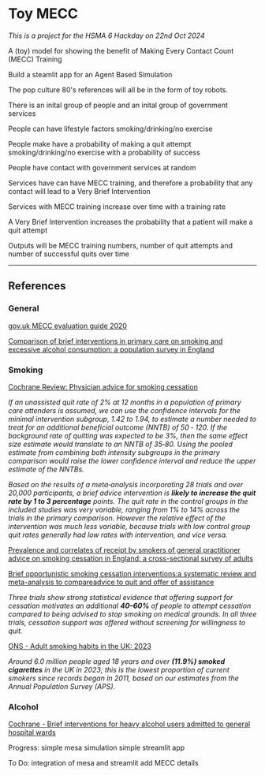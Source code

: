 # Toy MECC

*This is a project for the HSMA 6 Hackday on 22nd Oct 2024*

A (toy) model for showing the benefit of Making Every Contact Count (MECC) Training

Build a steamlit app for an Agent Based Simulation

The pop culture 80's references will all be in the form of toy robots.

There is an inital group of people and an inital group of government services

People can have lifestyle factors smoking/drinking/no exercise

People make have a probability of making a quit attempt smoking/drinking/no exercise with a probability of success

People have contact with government services at random

Services have can have MECC training, and therefore a probability that any contact will lead to a Very Brief Intervention

Services with MECC training increase over time with a training rate

A Very Brief Intervention increases the probability that a patient will make a quit attempt

Outputs will be MECC training numbers, number of quit attempts and number of successful quits over time

---------

## References

### General

[gov.uk MECC evaluation guide 2020](https://www.gov.uk/government/publications/making-every-contact-count-mecc-practical-resources/mecc-evaluation-guide-2020#step-2-identify-the-existing-evidence-base)


[Comparison of brief interventions in primary care on smoking and excessive alcohol consumption: a population survey in England](https://bjgp.org/content/66/642/e1.short)


### Smoking

[Cochrane Review: Physician advice for smoking cessation](https://pmc.ncbi.nlm.nih.gov/articles/PMC7064045/)

*If an unassisted quit rate of 2% at 12 months in a population of primary care attenders is assumed, we can use the confidence intervals for the minimal intervention subgroup, 1.42 to 1.94, to estimate a number needed to treat for an additional beneficial outcome (NNTB) of 50 ‐ 120. If the background rate of quitting was expected to be 3%, then the same effect size estimate would translate to an NNTB of 35‐80. Using the pooled estimate from combining both intensity subgroups in the primary comparison would raise the lower confidence interval and reduce the upper estimate of the NNTBs.*

*Based on the results of a meta‐analysis incorporating 28 trials and over 20,000 participants, a brief advice intervention is **likely to increase the quit rate by 1 to 3 percentage** points. The quit rate in the control groups in the included studies was very variable, ranging from 1% to 14% across the trials in the primary comparison. However the relative effect of the intervention was much less variable, because trials with low control group quit rates generally had low rates with intervention, and vice versa.*

[Prevalence and correlates of receipt by smokers of general practitioner advice on smoking cessation in England: a cross-sectional survey of adults](https://pmc.ncbi.nlm.nih.gov/articles/PMC8432152/pdf/ADD-116-358.pdf)

[Brief opportunistic smoking cessation interventions:a systematic review and meta-analysis to compareadvice to quit and offer of assistance](https://onlinelibrary.wiley.com/doi/full/10.1111/j.1360-0443.2011.03770.x?casa_token=KzcJE3JQ0cwAAAAA%3A-AKlcnickLE7jbewMjqR7N8z-uKBlEhcVtQV5Md000R_x-dHakikMEqaQUSrP1SW0N9TGGxOhTTDdMkc_A)

*Three trials show strong statistical evidence that offering support for cessation motivates an additional **40–60%** of people to attempt cessation compared to being advised to stop smoking on medical grounds. In all three trials, cessation support was offered without screening for willingness to quit.*


[ONS - Adult smoking habits in the UK: 2023](https://www.ons.gov.uk/peoplepopulationandcommunity/healthandsocialcare/healthandlifeexpectancies/bulletins/adultsmokinghabitsingreatbritain/2023)

*Around 6.0 million people aged 18 years and over **(11.9%) smoked cigarettes** in the UK in 2023; this is the lowest proportion of current smokers since records began in 2011, based on our estimates from the Annual Population Survey (APS).*

### Alcohol

[Cochrane - Brief interventions for heavy alcohol users admitted to general hospital wards](https://www.cochranelibrary.com/cdsr/doi/10.1002/14651858.CD005191.pub3/full)



Progress: 
simple mesa simulation
simple streamlit app

To Do: 
integration of mesa and streamlit
add MECC details
